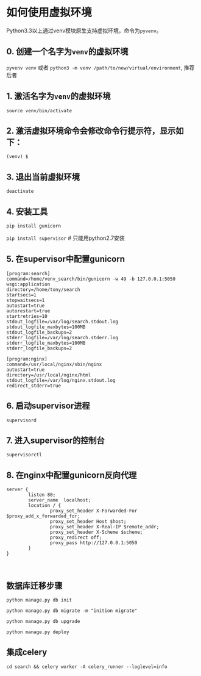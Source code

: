 # 如何使用虚拟环境

Python3.3以上通过venv模块原生支持虚拟环境，命令为`pyvenv`。

##  0. 创建一个名字为`venv`的虚拟环境

`pyvenv venv` 或者 `python3 -m venv /path/to/new/virtual/environment`, 推荐后者

## 1. 激活名字为`venv`的虚拟环境

`source venv/bin/activate`

## 2. 激活虚拟环境命令会修改命令行提示符，显示如下：

`(venv) $`

## 3. 退出当前虚拟环境

`deactivate`

## 4. 安装工具

`pip install gunicorn`

`pip install supervisor` # 只能用python2.7安装

## 5. 在supervisor中配置gunicorn

```
[program:search]
command=/home/venv_search/bin/gunicorn -w 49 -b 127.0.0.1:5050 wsgi:application
directory=/home/tony/search
startsecs=1
stopwaitsecs=1
autostart=true
autorestart=true
startretries=10
stdout_logfile=/var/log/search.stdout.log
stdout_logfile_maxbytes=100MB
stdout_logfile_backups=2
stderr_logfile=/var/log/search.stderr.log
stderr_logfile_maxbytes=100MB
stderr_logfile_backups=2

[program:nginx]
command=/usr/local/nginx/sbin/nginx
autostart=true
directory=/usr/local/nginx/html
stdout_logfile=/var/log/nginx.stdout.log
redirect_stderr=true
```

## 6. 启动supervisor进程

`supervisord`

## 7. 进入supervisor的控制台

`supervisorctl`

## 8. 在nginx中配置gunicorn反向代理

```
server {
        listen 80;
        server_name  localhost;
        location / {
                proxy_set_header X-Forwarded-For $proxy_add_x_forwarded_for;
                proxy_set_header Host $host;
                proxy_set_header X-Real-IP $remote_addr;
                proxy_set_header X-Scheme $scheme;
                proxy_redirect off;
                proxy_pass http://127.0.0.1:5050
        }
}

```

<br/>

## 数据库迁移步骤

`python manage.py db init`

`python manage.py db migrate -m "inition migrate"`

`python manage.py db upgrade`

`python manage.py deploy`


## 集成celery

`cd search && celery worker -A celery_runner --loglevel=info`
